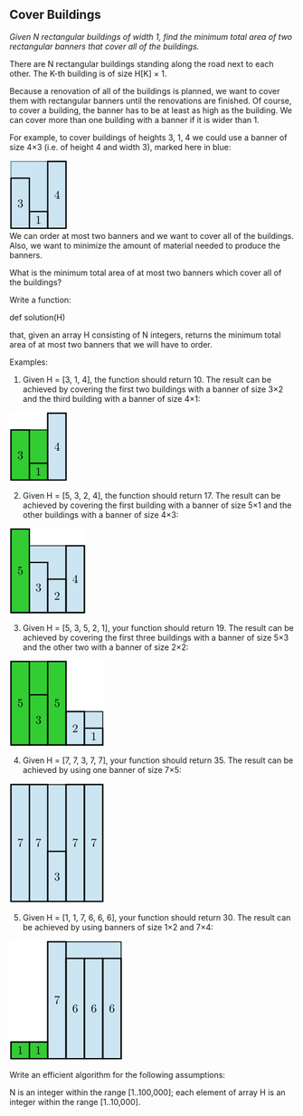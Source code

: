 ## Cover Buildings
*Given N rectangular buildings of width 1, find the minimum total area of two rectangular banners that cover all of the buildings.*

There are N rectangular buildings standing along the road next to each other. The K-th building is of size H[K] × 1.

Because a renovation of all of the buildings is planned, we want to cover them with rectangular banners until the renovations are finished. Of course, to cover a building, the banner has to be at least as high as the building. We can cover more than one building with a banner if it is wider than 1.

For example, to cover buildings of heights 3, 1, 4 we could use a banner of size 4×3 (i.e. of height 4 and width 3), marked here in blue:

![](img1.png)  
We can order at most two banners and we want to cover all of the buildings. Also, we want to minimize the amount of material needed to produce the banners.

What is the minimum total area of at most two banners which cover all of the buildings?

Write a function:

def solution(H)

that, given an array H consisting of N integers, returns the minimum total area of at most two banners that we will have to order.

Examples:

1. Given H = [3, 1, 4], the function should return 10. The result can be achieved by covering the first two buildings with a banner of size 3×2 and the third building with a banner of size 4×1:

![Illustration of first example](img2.png)

2. Given H = [5, 3, 2, 4], the function should return 17. The result can be achieved by covering the first building with a banner of size 5×1 and the other buildings with a banner of size 4×3:

![Illustration of second example](img3.png) 

3. Given H = [5, 3, 5, 2, 1], your function should return 19. The result can be achieved by covering the first three buildings with a banner of size 5×3 and the other two with a banner of size 2×2:

![Illustration of third example](img4.png) 

4. Given H = [7, 7, 3, 7, 7], your function should return 35. The result can be achieved by using one banner of size 7×5:

![Illustration of fourth example](img5.png)

5. Given H = [1, 1, 7, 6, 6, 6], your function should return 30. The result can be achieved by using banners of size 1×2 and 7×4:

![Illustration of fifth example](img6.png)

Write an efficient algorithm for the following assumptions:

N is an integer within the range [1..100,000];
each element of array H is an integer within the range [1..10,000].